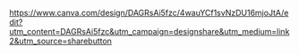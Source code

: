 https://www.canva.com/design/DAGRsAi5fzc/4wauYCf1svNzDU16mjoJtA/edit?utm_content=DAGRsAi5fzc&utm_campaign=designshare&utm_medium=link2&utm_source=sharebutton


